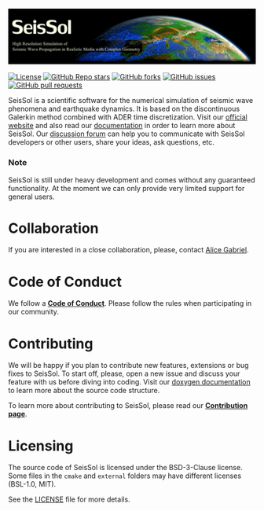 <!--
    SPDX-FileCopyrightText: 2012-2024 SeisSol Group
    
    SPDX-License-Identifier: BSD-3-Clause
-->

![](Documentation/LatexFigures/logo2.png)

[![License](https://img.shields.io/badge/License-BSD%203--Clause-blue.svg)](https://opensource.org/licenses/BSD-3-Clause)
[![GitHub Repo stars](https://img.shields.io/github/stars/SeisSol/SeisSol)](https://github.com/SeisSol/SeisSol/stargazers) 
[![GitHub forks](https://img.shields.io/github/forks/SeisSol/SeisSol)](https://github.com/SeisSol/SeisSol/network/members)
[![GitHub issues](https://img.shields.io/github/issues/SeisSol/SeisSol)](https://github.com/SeisSol/SeisSol/issues)
[![GitHub pull requests](https://img.shields.io/github/issues-pr/SeisSol/SeisSol)](https://github.com/SeisSol/SeisSol/pulls)

SeisSol is a scientific software for the numerical simulation of seismic wave phenomena and earthquake dynamics. It is based on the discontinuous Galerkin method combined with ADER time discretization. Visit our [official website](http://www.seissol.org/) and also read our [documentation](https://seissol.readthedocs.io) in order to learn more about SeisSol. Our [discussion forum](https://github.com/SeisSol/SeisSol/discussions) can help you to communicate with SeisSol developers or other users, share your ideas, ask questions, etc.

### Note
SeisSol is still under heavy development and comes without any guaranteed functionality. At the moment we can only provide very limited support for general users.

# Collaboration
If you are interested in a close collaboration, please, contact [Alice Gabriel](http://www.geophysik.uni-muenchen.de/Members/gabriel).

# Code of Conduct
We follow a [**Code of Conduct**](CODE_OF_CONDUCT.md).
Please follow the rules when participating in our community.

# Contributing
We will be happy if you plan to contribute new features, extensions or bug fixes to SeisSol. To start off, please, open a new issue and discuss your feature with us before diving into coding. Visit our [doxygen documentation](https://ci_seissol.pages.gitlab.lrz.de/SeisSol/master) to learn more about the source code structure.

To learn more about contributing to SeisSol, please read our [**Contribution page**](CONTRIBUTING.md).

# Licensing
The source code of SeisSol is licensed under the BSD-3-Clause license.
Some files in the `cmake` and `external` folders may have different licenses (BSL-1.0, MIT).

See the [LICENSE](LICENSE) file for more details.
